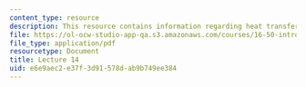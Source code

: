 ```yaml
---
content_type: resource
description: This resource contains information regarding heat transfer and cooling.
file: https://ol-ocw-studio-app-qa.s3.amazonaws.com/courses/16-50-introduction-to-propulsion-systems-spring-2012/e6e9aec2e37f3d91578dab9b749ee384_MIT16_50S12_lec14.pdf
file_type: application/pdf
resourcetype: Document
title: Lecture 14
uid: e6e9aec2-e37f-3d91-578d-ab9b749ee384
---
```

